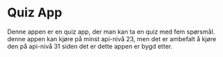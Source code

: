 # Quiz App

Denne appen er en quiz app, der man kan ta en quiz med fem spørsmål. denne appen kan kjøre på minst api-nivå 23, men det er ambefalt å kjøre den på api-nivå 31 siden det er dette appen er bygd etter.
